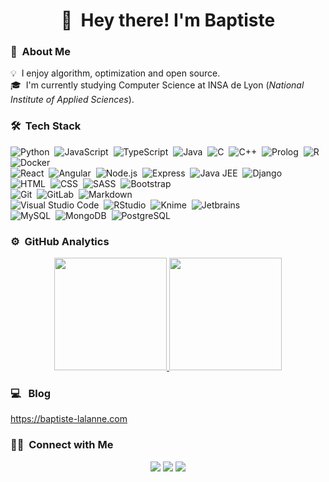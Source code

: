 

<h1 align="center">
  👋 &nbsp;Hey there! I'm Baptiste 
</h1>

### 👨 &nbsp;About Me

💡 &nbsp;I enjoy algorithm, optimization and open source.\
🎓 &nbsp;I'm currently studying Computer Science at INSA de Lyon (*National Institute of Applied Sciences*).




### 🛠 &nbsp;Tech Stack

![Python](https://img.shields.io/badge/-Python-232323?style=flat&logo=python)&nbsp;
![JavaScript](https://img.shields.io/badge/-JavaScript-232323?style=flat&logo=javascript)&nbsp;
![TypeScript](https://img.shields.io/badge/-TypeScript-232323?style=flat&logo=typescript)&nbsp;
![Java](https://img.shields.io/badge/-Java-232323?style=flat&logo=Java&logoColor=FFA518)&nbsp;
![C](https://img.shields.io/badge/-C-232323?style=flat&logo=C&logoColor=A8B9CC)&nbsp;
![C++](https://img.shields.io/badge/-C++-232323?style=flat&logo=C%2B%2B&logoColor=00599C)&nbsp;
![Prolog](https://img.shields.io/badge/-Prolog-232323?style=flat&logo=prolog&logoColor=00599C)&nbsp;
![R](https://img.shields.io/badge/-R-232323?style=flat&logo=R&logoColor=276DC3)&nbsp;
![Docker](https://img.shields.io/badge/-Docker-232323?style=flat&logo=docker&logoColor=00599C)\
![React](https://img.shields.io/badge/-React-232323?style=flat&logo=react)&nbsp;
![Angular](https://img.shields.io/badge/-Angular-232323?style=flat&logo=angular)&nbsp;
![Node.js](https://img.shields.io/badge/-Node.js-232323?style=flat&logo=node.js)&nbsp;
![Express](https://img.shields.io/badge/-Expess-232323?style=flat&logo=express)&nbsp;
![Java JEE](https://img.shields.io/badge/-Java_JEE-232323?style=flat&logo=j2e)&nbsp;
![Django](https://img.shields.io/badge/-Django-232323?style=flat&logo=django&logoColor=092E20)\
![HTML](https://img.shields.io/badge/-HTML-232323?style=flat&logo=HTML5)&nbsp;
![CSS](https://img.shields.io/badge/-CSS-232323?style=flat&logo=CSS3&logoColor=1572B6)&nbsp;
![SASS](https://img.shields.io/badge/-SASS-232323?style=flat&logo=sass&logoColor=1572B6)&nbsp;
![Bootstrap](https://img.shields.io/badge/-Bootstrap-232323?style=flat&logo=bootstrap&logoColor=563D7C)\
![Git](https://img.shields.io/badge/-Git-232323?style=flat&logo=git)&nbsp;
![GitLab](https://img.shields.io/badge/GitLab-232323?style=flat&logo=gitlab&logoColor=white)&nbsp;
![Markdown](https://img.shields.io/badge/-Markdown-232323?style=flat&logo=markdown)\
![Visual Studio Code](https://img.shields.io/badge/-Visual%20Studio%20Code-232323?style=flat&logo=visual-studio-code&logoColor=007ACC)&nbsp;
![RStudio](https://img.shields.io/badge/-RStudio-232323?style=flat&logo=rstudio)&nbsp;
![Knime](https://img.shields.io/badge/-Knime-232323?style=flat&logo=Knime&logoColor=2C2255)&nbsp;
![Jetbrains](https://img.shields.io/badge/-Jetbrains_IDE-232323?style=flat&logo=jetbrains&logoColor=2C2255)\
![MySQL](https://img.shields.io/badge/-MySQL-232323?style=flat&logo=mysql)&nbsp;
![MongoDB](https://img.shields.io/badge/-MongoDB-232323?style=flat&logo=mongodb)&nbsp;
![PostgreSQL](https://img.shields.io/badge/-PostgreSQL-232323?style=flat&logo=postgresql)&nbsp;

### ⚙️ &nbsp;GitHub Analytics

<p align="center">
<a href="https://github.com/BaptisteLalanne">
  <img height="180em" src="https://github-readme-stats-eight-theta.vercel.app/api?username=BaptisteLalanne&show_icons=true&theme=gruvbox&include_all_commits=true&count_private=true"/>
  <img height="180em" src="https://github-readme-stats-eight-theta.vercel.app/api/top-langs/?username=BaptisteLalanne&layout=compact&langs_count=8&theme=gruvbox"/>
</a>
</p>  

### 💻 &nbsp; Blog
<a href="https://baptiste-lalanne.com">https://baptiste-lalanne.com</a>

### 🤝🏻 &nbsp;Connect with Me

<p align="center">
<a href="mailto:baptiste.lalanne.pro@protonmail.com"><img src="https://img.shields.io/badge/-baptiste.lalanne.pro@protonmail.com-D14836?style=flat&logo=Mail&logoColor=white"/></a>
<a href="https://gitlab.com/BaptisteLalanne"><img src="https://img.shields.io/badge/-@BaptisteLalanne-ed8e53?style=flat&logo=Gitlab&logoColor=white"/></a>
<a href="https://twitter.com/make_it_faster"><img src="https://img.shields.io/badge/-@make_it_faster-1769FF?style=flat&logo=Twitter&logoColor=white"/></a>
</p>
